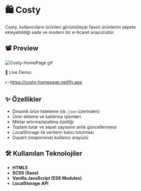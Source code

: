 # 🛍️ Costy

Costy, kullanıcıların ürünleri görüntüleyip favori ürünlerini sepete ekleyebildiği sade ve modern bir e-ticaret arayüzüdür.

## 📽️ Preview
![Costy-HomePage gif](https://github.com/user-attachments/assets/a2398757-5e2e-4bef-aa01-98713249103a)



🔗 Live Demo:

👉https://costy-homepage.netlify.app

## ✨ Özellikler

- Dinamik ürün listeleme (`db.json` üzerinden)
- Ürün ekleme ve kaldırma işlemleri
- Miktar artırma/azaltma özelliği
- Toplam tutar ve sepet sayısının anlık güncellenmesi
- LocalStorage ile verilerin kalıcı tutulması
- Duyarlı (responsive) kullanıcı arayüzü


## 🛠️ Kullanılan Teknolojiler
- **HTML5** 
- **SCSS (Sass)**  
- **Vanilla JavaScript (ES6 Modules)**  
- **LocalStorage API** 
  
